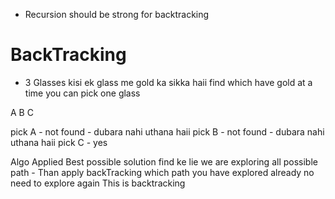 - Recursion should be strong for backtracking

# BackTracking
- 3 Glasses
kisi ek glass me gold ka sikka haii find which have gold
at a time you can pick one glass

A
B
C

pick A - not found - dubara nahi uthana haii
pick B - not found - dubara nahi uthana haii
pick C - yes 

Algo Applied
Best possible solution find ke lie we are exploring all possible path - Than apply backTracking
which path you have explored already no need to explore again
This is backtracking